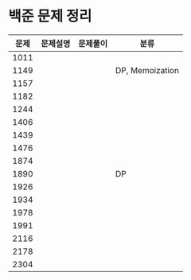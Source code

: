# 백준 문제 정리 













| 문제 | 문제설명 | 문제풀이 | 분류 |
| ---- | -------- | -------- | ---- |
| 1011 |          |          |      |
| 1149 |          |          | DP, Memoization |
| 1157 |          |          |      |
| 1182 |          |          |      |
| 1244 |          |          |      |
| 1406 |          |          |      |
| 1439 |          |          |      |
| 1476 |          |          |      |
| 1874 |          |          |      |
| 1890 |          |          | DP |
| 1926 |          |          |      |
| 1934 |          |          |      |
| 1978 |          |          |      |
| 1991 |          |          |      |
| 2116 |          |          |      |
| 2178 |          |          |      |
| 2304 |          |          |      |









